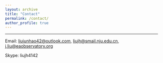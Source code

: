 ```yaml
---
layout: archive
title: "Contact"
permalink: /contact/
author_profile: true
---
```


---

Email: liujunhao42@outlook.com, liujh@smail.nju.edu.cn, j.liu@eaobservatory.org

Skype: liujh4142

